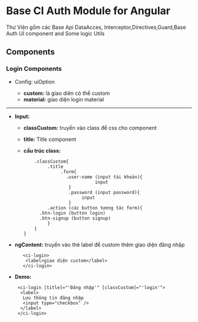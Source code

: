 # Base CI Auth Module for Angular

Thư Viện gồm các Base Api DataAcces, Interceptor,Directives,Guard,Base Auth UI component and Some logic Utils

## Components

### Login Components

- Config: uiOption

     - **custom:** là giao diên có thể custom
     - **material:** giao diện login material


---
- **Input:**

  - **classCustom:** truyền vào class để css cho component
  - **title:** Title component
  - **cấu trúc class:**

    ```
        .classCustom{
             .title
                  .form{
                    .user-name (input tài khoản){
                               input
                     }
                     .password (input password){
                          input
                     }
             .action (các button tương tác form){
          .btn-login (button login)
          .btn-signup (button signup)
             }
        }
    }
    ```

- **ngContent:** truyền vào thẻ label để custom thêm giao diện đăng nhập

   ```
      <ci-login>
       <label>giao diện custom</label>
      </ci-login>
   ```

- **Demo:**

   ```
    <ci-login [title]="'Đăng nhập'" [classCustom]="'login'">
     <label>
      Lưu thông tin đăng nhập
      <input type="checkbox" />
     </label>
    </ci-login>

   ```
